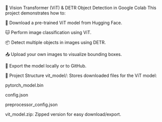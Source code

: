 🧠 Vision Transformer (ViT) & DETR Object Detection in Google Colab
This project demonstrates how to:

🔽 Download a pre-trained ViT model from Hugging Face.

🐱 Perform image classification using ViT.

📦 Detect multiple objects in images using DETR.

📤 Upload your own images to visualize bounding boxes.

💾 Export the model locally or to GitHub.

📁 Project Structure
vit_model/: Stores downloaded files for the ViT model:

pytorch_model.bin

config.json

preprocessor_config.json

vit_model.zip: Zipped version for easy download/export.

